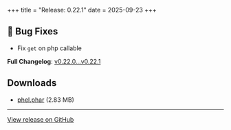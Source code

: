 +++
title = "Release: 0.22.1"
date = 2025-09-23
+++

## 🐛 Bug Fixes

- Fix `get` on php callable

**Full Changelog**: [v0.22.0...v0.22.1](https://github.com/phel-lang/phel-lang/compare/v0.22.0...v0.22.1)

## Downloads

- [phel.phar](https://github.com/phel-lang/phel-lang/releases/download/v0.22.1/phel.phar) (2.83 MB)

---

[View release on GitHub](https://github.com/phel-lang/phel-lang/releases/tag/v0.22.1)

